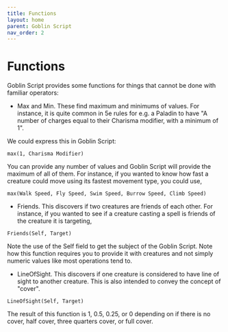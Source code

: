 ```yaml
---
title: Functions
layout: home
parent: Goblin Script
nav_order: 2
---
```


# Functions

Goblin Script provides some functions for things that cannot be done with familiar operators:

- Max and Min. These find maximum and minimums of values. For instance, it is quite common in 5e rules for e.g. a Paladin to have "A number of charges equal to their Charisma modifier, with a minimum of 1".

We could express this in Goblin Script:

`max(1, Charisma Modifier)`

You can provide any number of values and Goblin Script will provide the maximum of all of them. For instance, if you wanted to know how fast a creature could move using its fastest movement type, you could use,

`max(Walk Speed, Fly Speed, Swim Speed, Burrow Speed, Climb Speed)`

- Friends. This discovers if two creatures are friends of each other. For instance, if you wanted to see if a creature casting a spell is friends of the creature it is targeting,

`Friends(Self, Target)`

Note the use of the Self field to get the subject of the Goblin Script. Note how this function requires you to provide it with creatures and not simply numeric values like most operations tend to.

- LineOfSight. This discovers if one creature is considered to have line of sight to another creature. This is also intended to convey the concept of "cover".

`LineOfSight(Self, Target)`

The result of this function is 1, 0.5, 0.25, or 0 depending on if there is no cover, half cover, three quarters cover, or full cover.